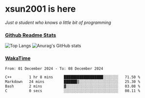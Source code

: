 # xsun2001 is here

*Just a student who knows a little bit of programming*

### [Github Readme Stats](https://github.com/anuraghazra/github-readme-stats)

![Top Langs](https://github-readme-stats.vercel.app/api/top-langs/?username=xsun2001&layout=compact&theme=radical) ![Anurag's GitHub stats](https://github-readme-stats.vercel.app/api?username=xsun2001&show_icons=true&theme=radical)

### [WakaTime](https://wakatime.com)

<!--START_SECTION:waka-->

```txt
From: 01 December 2024 - To: 08 December 2024

C++        1 hr 8 mins     ██████████████████░░░░░░░   71.50 %
Markdown   24 mins         ██████▒░░░░░░░░░░░░░░░░░░   25.30 %
Bash       2 mins          ▓░░░░░░░░░░░░░░░░░░░░░░░░   03.08 %
C          0 secs          ░░░░░░░░░░░░░░░░░░░░░░░░░   00.11 %
```

<!--END_SECTION:waka-->
